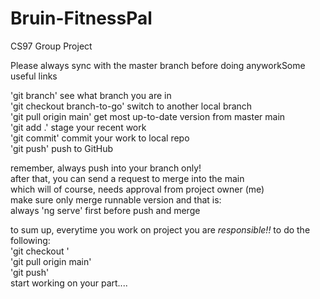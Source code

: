 # Bruin-FitnessPal
CS97 Group Project

Please always sync with the master branch before doing anyworkSome useful links <br/>


'git branch'  see what branch you are in <br/>
'git checkout branch-to-go' switch to another local branch <br/>
'git pull origin main' get most up-to-date version from master main <br/>
'git add .' stage your recent work <br/>
'git commit' commit your work to local repo <br/>
'git push' push to GitHub <br/>

remember, always push into your branch only! <br/>
after that, you can send a request to merge into the main <br/>
which will of course, needs approval from project owner (me) <br/>
make sure only merge runnable version and that is: <br/>
  always 'ng serve' first before push and merge <br/>

to sum up, everytime you work on project you are *responsible!!* to do the following: <br/>
'git checkout <frontend or backend>' <br/>
'git pull origin main' <br/>
'git push' <br/>
start working on your part....
